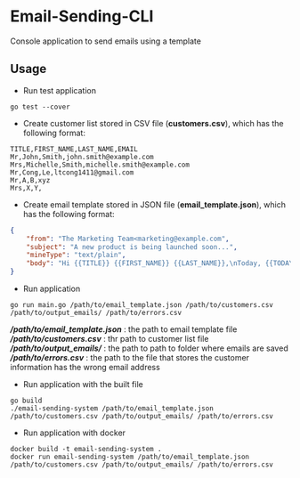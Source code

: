 # Email-Sending-CLI
Console application to send emails using a template

## Usage
* Run test application
```
go test --cover
```

* Create customer list stored in CSV file (**customers.csv**), which has the following format:
```
TITLE,FIRST_NAME,LAST_NAME,EMAIL
Mr,John,Smith,john.smith@example.com
Mrs,Michelle,Smith,michelle.smith@example.com
Mr,Cong,Le,ltcong1411@gmail.com
Mr,A,B,xyz
Mrs,X,Y,
```

* Create email template stored in JSON file (**email_template.json**), which has the following format:

```json
{
    "from": "The Marketing Team<marketing@example.com",
    "subject": "A new product is being launched soon...",
    "mineType": "text/plain",
    "body": "Hi {{TITLE}} {{FIRST_NAME}} {{LAST_NAME}},\nToday, {{TODAY}}, we would like to tell you that... Sincerely,\nThe Marketing Team"
}
```

* Run application
```
go run main.go /path/to/email_template.json /path/to/customers.csv /path/to/output_emails/ /path/to/errors.csv
```
***/path/to/email_template.json*** : the path to email template file
***/path/to/customers.csv*** : thr path to customer list file
***/path/to/output_emails/*** : the path to path to folder where emails are saved
***/path/to/errors.csv*** : the path to the file that stores the customer information has the wrong email address

* Run application with the built file
```
go build
./email-sending-system /path/to/email_template.json /path/to/customers.csv /path/to/output_emails/ /path/to/errors.csv
```

* Run application with docker
```
docker build -t email-sending-system .
docker run email-sending-system /path/to/email_template.json /path/to/customers.csv /path/to/output_emails/ /path/to/errors.csv
```